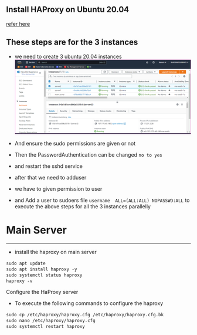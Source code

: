 Install HAProxy on Ubuntu 20.04
---------------------------------
  [refer here](https://www.vultr.com/docs/how-to-install-haproxy-on-ubuntu-20-04/?utm_source=performance-max-apac&utm_medium=paidmedia&obility_id=16876059738&utm_adgroup=&utm_campaign=&utm_term=&utm_content=&gclid=Cj0KCQiA2-2eBhClARIsAGLQ2Rmq6I44uo0Dqzv7-y8E95QQryAM1zMKZnkz2NqZyy1psNhTN56NQn0aAk37EALw_wcB)

These steps are for the 3 instances
-----------------------------------
* we need to create 3 ubuntu 20.04 instances
  ![preview](Images/haproxy1.png)
* And ensure the sudo permissions are given or not
* Then the PasswordAuthentication can be changed `no to yes`
   
* and restart the sshd service
* after that we need to adduser <username>
* we have to given permission to user
* and Add a user to sudoers file `username  ALL=(ALL:ALL) NOPASSWD:ALL`
  to execute the above steps for all the 3 instances parallelly

# Main Server
--------------
* install the haproxy on main server
```
sudo apt update
sudo apt install haproxy -y
sudo systemctl status haproxy
haproxy -v
```  
  Configure the HaProxy server

* To execute the following commands to configure the haproxy
```
sudo cp /etc/haproxy/haproxy.cfg /etc/haproxy/haproxy.cfg.bk
sudo nano /etc/haproxy/haproxy.cfg
sudo systemctl restart haproxy
```  

